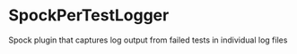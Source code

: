 # SpockPerTestLogger
Spock plugin that captures log output from failed tests in individual log files
